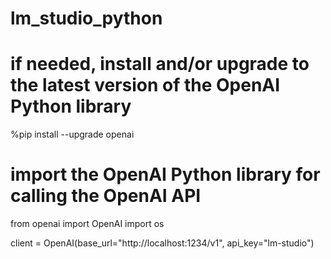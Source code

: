 # lm_studio_python

# if needed, install and/or upgrade to the latest version of the OpenAI Python library
%pip install --upgrade openai

# import the OpenAI Python library for calling the OpenAI API
from openai import OpenAI
import os

client = OpenAI(base_url="http://localhost:1234/v1", api_key="lm-studio")